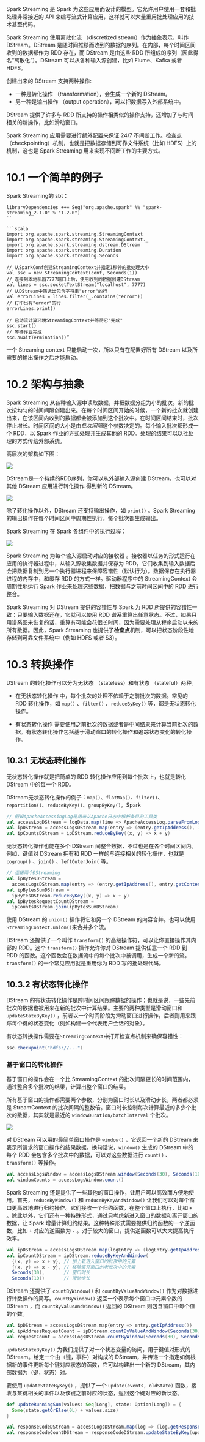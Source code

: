 Spark Streaming 是 Spark 为这些应用而设计的模型。它允许用户使用一套和批处理非常接近的 API 来编写流式计算应用，这样就可以大量重用批处理应用的技术甚至代码。

Spark Streaming 使用离散化流 （discretized stream）作为抽象表示，叫作 DStream。DStream 是随时间推移而收到的数据的序列。在内部，每个时间区间收到的数据都作为 RDD 存在，而 DStream 是由这些 RDD 所组成的序列（因此得名“离散化”）。DStream 可以从各种输入源创建，比如 Flume、Kafka 或者 HDFS。

创建出来的 DStream 支持两种操作:
- 一种是转化操作 （transformation），会生成一个新的 DStream。
- 另一种是输出操作 （output operation），可以把数据写入外部系统中。

DStream 提供了许多与 RDD 所支持的操作相类似的操作支持，还增加了与时间相关的新操作，比如滑动窗口。

Spark Streaming 应用需要进行额外配置来保证 24/7 不间断工作。检查点 （checkpointing）机制，也就是把数据存储到可靠文件系统（比如 HDFS）上的机制，这也是 Spark Streaming 用来实现不间断工作的主要方式。

# 10.1 一个简单的例子

Spark Streaming的 sbt：

```properties
libraryDependencies ++= Seq("org.apache.spark" %% "spark-streaming_2.1.0" % "1.2.0")
``

```scala 
import org.apache.spark.streaming.StreamingContext
import org.apache.spark.streaming.StreamingContext._
import org.apache.spark.streaming.dstream.DStream
import org.apache.spark.streaming.Duration
import org.apache.spark.streaming.Seconds

// 从SparkConf创建StreamingContext并指定1秒钟的批处理大小
val ssc = new StreamingContext(conf, Seconds(1))
// 连接到本地机器7777端口上后，使用收到的数据创建DStream
val lines = ssc.socketTextStream("localhost", 7777)
// 从DStream中筛选出包含字符串"error"的行
val errorLines = lines.filter(_.contains("error"))
// 打印出有"error"的行
errorLines.print()

// 启动流计算环境StreamingContext并等待它"完成"
ssc.start()
// 等待作业完成
ssc.awaitTermination()”
```

一个 Streaming context 只能启动一次，所以只有在配置好所有 DStream 以及所需要的输出操作之后才能启动。


# 10.2 架构与抽象

Spark Streaming 从各种输入源中读取数据，并把数据分组为小的批次。新的批次按均匀的时间间隔创建出来。在每个时间区间开始的时候，一个新的批次就创建出来，在该区间内收到的数据都会被添加到这个批次中。在时间区间结束时，批次停止增长。时间区间的大小是由*批次间隔*这个参数决定的。每个输入批次都形成一个 RDD，以 Spark 作业的方式处理并生成其他的 RDD。处理的结果可以以批处理的方式传给外部系统。

高层次的架构如下图：

![](img/chap10/img0.png)

DStream是一个持续的RDD序列，你可以从外部输入源创建 DStream，也可以对其他 DStream 应用进行转化操作 得到新的 DStream。

![](img/chap10/img1.png)

除了转化操作以外，DStream 还支持输出操作，如 `print()` 。Spark Streaming 的输出操作在每个时间区间中周期性执行，每个批次都生成输出。

Spark Streaming 在 Spark 各组件中的执行过程：

![](img/chap10/img2.png)

Spark Streaming 为每个输入源启动对应的接收器 。接收器以任务的形式运行在应用的执行器进程中，从输入源收集数据并保存为 RDD。它们收集到输入数据后会把数据复制到另一个执行器进程来保障容错性（默认行为）。数据保存在执行器进程的内存中，和缓存 RDD 的方式一样。驱动器程序中的 StreamingContext 会周期性地运行 Spark 作业来处理这些数据，把数据与之前时间区间中的 RDD 进行整合。

Spark Streaming 对 DStream 提供的容错性与 Spark 为 RDD 所提供的容错性一致：只要输入数据还在，它就可以使用 RDD 谱系重算出任意状态。不过，如果只用谱系图来恢复的话，重算有可能会花很长时间，因为需要处理从程序启动以来的所有数据。因此，Spark Streaming 也提供了**检查点**机制，可以把状态阶段性地存储到可靠文件系统中（例如 HDFS 或者 S3）。


# 10.3 转换操作

DStream 的转化操作可以分为无状态 （stateless）和有状态 （stateful）两种。

- 在无状态转化操作 中，每个批次的处理不依赖于之前批次的数据。常见的 RDD 转化操作，如 `map()` 、`filter()` 、`reduceByKey()` 等，都是无状态转化操作。

- 有状态转化操作 需要使用之前批次的数据或者是中间结果来计算当前批次的数据。有状态转化操作包括基于滑动窗口的转化操作和追踪状态变化的转化操作。

## 10.3.1 无状态转化操作

无状态转化操作就是把简单的 RDD 转化操作应用到每个批次上，也就是转化 DStream 中的每一个 RDD。

DStream无状态转化操作的例子：`map()`、`flatMap()`、`filter()`、`repartition()`、`reduceByKey()`、`groupByKey()`。Spark

```scala 
// 假设ApacheAccessingLog是用来从Apache日志中解析条目的工具类
val accessLogDStream = logData.map(line => ApacheAccessLog.parseFromLogLine(line))
val ipDStream = accessLogsDStream.map(entry => (entry.getIpAddress(), 1))
val ipCountsDStream = ipDStream.reduceByKey((x, y) => x + y)
```

无状态转化操作也能在多个 DStream 间整合数据，不过也是在各个时间区间内。例如，键值对 DStream 拥有和 RDD 一样的与连接相关的转化操作，也就是 `cogroup()` 、`join()` 、`leftOuterJoin(` 等。

```scala 
// 连接两个DStreaming
val ipBytesDStream =
  accessLogsDStream.map(entry => (entry.getIpAddress(), entry.getContentSize()))
val ipBytesSumDStream =
  ipBytesDStream.reduceByKey((x, y) => x + y)
val ipBytesRequestCountDStream =
  ipCountsDStream.join(ipBytesSumDStream)
```

使用 DStream 的 `union()` 操作将它和另一个 DStream 的内容合并。也可以使用 `StreamingContext.union()`来合并多个流。

DStream 还提供了一个叫作 `transform()` 的高级操作符，可以让你直接操作其内部的 RDD。这个 `transform()` 操作允许你对 DStream 提供任意一个 RDD 到 RDD 的函数。这个函数会在数据流中的每个批次中被调用，生成一个新的流。`transform()` 的一个常见应用就是重用你为 RDD 写的批处理代码。

## 10.3.2 有状态转化操作

DStream 的有状态转化操作是跨时间区间跟踪数据的操作；也就是说，一些先前批次的数据也被用来在新的批次中计算结果。主要的两种类型是滑动窗口和 `updateStateByKey()` ，前者以一个时间阶段为滑动窗口进行操作，后者则用来跟踪每个键的状态变化（例如构建一个代表用户会话的对象）。

有状态转换操作需要在`StreamingContext`中打开检查点机制来确保容错性：

 ```scala
 ssc.checkpoint("hdfs://...")
 ```

### 基于窗口的转化操作

基于窗口的操作会在一个比 StreamingContext 的批次间隔更长的时间范围内，通过整合多个批次的结果，计算出整个窗口的结果。

所有基于窗口的操作都需要两个参数，分别为窗口时长以及滑动步长，两者都必须是 StreamContext 的批次间隔的整数倍。窗口时长控制每次计算最近的多少个批次的数据，其实就是最近的 `windowDuration/batchInterval` 个批次。

![](img/chap10/img3.png)

对 DStream 可以用的最简单窗口操作是 `window()` ，它返回一个新的 DStream 来表示所请求的窗口操作的结果数据。换句话说，`window()` 生成的 DStream 中的每个 RDD 会包含多个批次中的数据，可以对这些数据进行 `count()` 、`transform()` 等操作。

```scala
val accessLogsWindow = accessLogsDStream.window(Seconds(30), Seconds(10))
val windowCounts = accessLogsWindow.count()
```

Spark Streaming 还是提供了一些其他的窗口操作，让用户可以高效而方便地使用。首先，`reduceByWindow()` 和 `reduceByKeyAndWindow()` 让我们可以对每个窗口更高效地进行归约操作。它们接收一个归约函数，在整个窗口上执行，比如 `+` 。除此以外，它们还有一种特殊形式，通过只考虑新进入窗口的数据和离开窗口的数据，让 Spark 增量计算归约结果。这种特殊形式需要提供归约函数的一个逆函数，比如 `+` 对应的逆函数为 `-` 。对于较大的窗口，提供逆函数可以大大提高执行效率。

```scala
val ipDStream = accessLogsDStream.map(logEntry => (logEntry.getIpAddress(), 1))
val ipCountDStream = ipDStream.reduceByKeyAndWindow(
  {(x, y) => x + y}, // 加上新进入窗口的批次中的元素
  {(x, y) => x - y}, // 移除离开窗口的老批次中的元素
  Seconds(30),       // 窗口时长
  Seconds(10))       // 滑动步长
```

DStream 还提供了 `countByWindow()` 和 `countByValueAndWindow()` 作为对数据进行计数操作的简写。`countByWindow()` 返回一个表示每个窗口中元素个数的 DStream ，而 `countByValueAndWindow()` 返回的 DStream 则包含窗口中每个值的个数。

```scala
val ipDStream = accessLogsDStream.map{entry => entry.getIpAddress()}
val ipAddressRequestCount = ipDStream.countByValueAndWindow(Seconds(30), Seconds(10))
val requestCount = accessLogsDStream.countByWindow(Seconds(30), Seconds(10))
```

`updateStateByKey()` 为我们提供了对一个状态变量的访问，用于键值对形式的 DStream。给定一个由（键，事件）对构成的 DStream，并传递一个指定如何根据新的事件更新每个键对应状态的函数，它可以构建出一个新的 DStream，其内部数据为（键，状态）对。

要使用 `updateStateByKey()` ，提供了一个 `update(events, oldState)` 函数，接收与某键相关的事件以及该键之前对应的状态，返回这个键对应的新状态。

```scala
def updateRunningSum(values: Seq[Long], state: Option[Long]) = {
  Some(state.getOrElse(0L) + values.size)
}

val responseCodeDStream = accessLogsDStream.map(log => (log.getResponseCode(), 1L))
val responseCodeCountDStream = responseCodeDStream.updateStateByKey(updateRunningSum _)
```

